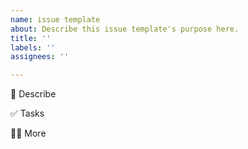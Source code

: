 ```yaml
---
name: issue template
about: Describe this issue template's purpose here.
title: ''
labels: ''
assignees: ''

---
```


📄 Describe


✅ Tasks


🙋🏻 More

